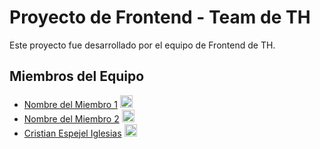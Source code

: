 # Proyecto de Frontend - Team de TH

Este proyecto fue desarrollado por el equipo de Frontend de TH.

## Miembros del Equipo


- [Nombre del Miembro 1](enlace_linkedin_miembro_1) [<img src="icono_linkedin.png" height="20" alt="LinkedIn">](enlace_linkedin_miembro_1)
- [Nombre del Miembro 2](enlace_linkedin_miembro_2) [<img src="icono_linkedin.png" height="20" alt="LinkedIn">](enlace_linkedin_miembro_2)
- [Cristian Espejel Iglesias](tu_enlace_linkedin) [<img src="icono_linkedin.png" height="20" alt="LinkedIn">](https://www.linkedin.com/in/cristianespe/)



